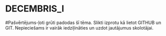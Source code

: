 ﻿# DECEMBRIS_I
 #Pašvērtējums-ļoti grūti padodas šī tēma. Slikti izprotu kā lietot GITHUB un GIT. Nepieciešams ir vairāk iedziļināties un uzdot jautājumus skolotājai.
